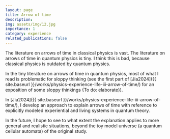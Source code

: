 ```yaml
---
layout: page
title: Arrow of time
description: 
img: assets/img/12.jpg
importance: 1
category: experience
related_publications: false
---
```


The literature on arrows of time in classical physics is vast. The literature on arrows of time in quantum physics is tiny. I think this is bad, because classical physics is outdated by quantum physics.

In the tiny literature on arrows of time in quantum physics, most of what I read is problematic for sloppy thinking (see the first part of [Jia2024]({{ site.baseurl }}/works/physics-experience-life-iii-arrow-of-time/) for an exposition of some sloppy thinkings {To do: elaborate}).

In [Jia2024]({{ site.baseurl }}/works/physics-experience-life-iii-arrow-of-time/), I develop an approach to explain arrows of time with reference to explicitly modeled experiential and living systems in quantum theory.

In the future, I hope to see to what extent the explanation applies to more general and realistic situations, beyond the toy model universe (a quantum cellular automata) of the original study. 